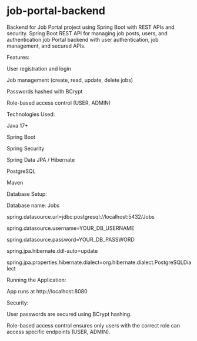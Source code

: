 # job-portal-backend
Backend for Job Portal project using Spring Boot with REST APIs and security. Spring Boot REST API for managing job posts, users, and authentication.job Portal backend with user authentication, job management, and secured APIs.

Features:

User registration and login

Job management (create, read, update, delete jobs)

Passwords hashed with BCrypt

Role-based access control (USER, ADMIN)



Technologies Used:

Java 17+

Spring Boot

Spring Security

Spring Data JPA / Hibernate

PostgreSQL

Maven

Database Setup:

Database name: Jobs

spring.datasource.url=jdbc:postgresql://localhost:5432/Jobs

spring.datasource.username=YOUR_DB_USERNAME

spring.datasource.password=YOUR_DB_PASSWORD

spring.jpa.hibernate.ddl-auto=update

spring.jpa.properties.hibernate.dialect=org.hibernate.dialect.PostgreSQLDialect


Running the Application:

App runs at http://localhost:8080


Security:

User passwords are secured using BCrypt hashing.

Role-based access control ensures only users with the correct role can access specific endpoints (USER, ADMIN).


